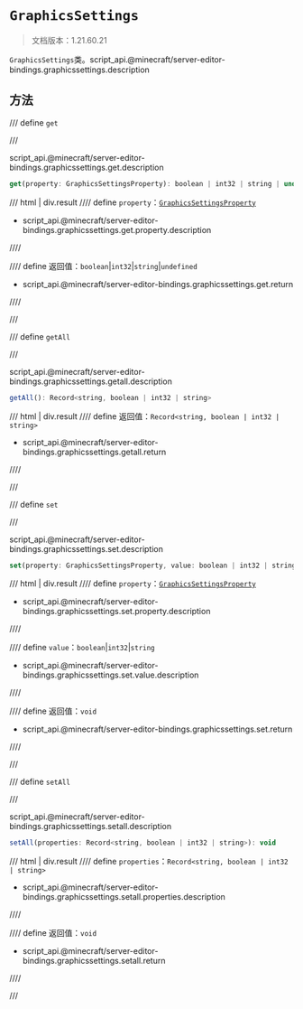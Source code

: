 # `GraphicsSettings`

> 文档版本：1.21.60.21

`GraphicsSettings`类。script_api.@minecraft/server-editor-bindings.graphicssettings.description

## 方法

/// define
`get`


///

script_api.@minecraft/server-editor-bindings.graphicssettings.get.description

```js
get(property: GraphicsSettingsProperty): boolean | int32 | string | undefined
```

/// html | div.result
//// define
`property`：[`GraphicsSettingsProperty`](./graphicssettingsproperty.md)

- script_api.@minecraft/server-editor-bindings.graphicssettings.get.property.description


////

//// define
返回值：`boolean`|`int32`|`string`|`undefined`

- script_api.@minecraft/server-editor-bindings.graphicssettings.get.return


////

///


/// define
`getAll`


///

script_api.@minecraft/server-editor-bindings.graphicssettings.getall.description

```js
getAll(): Record<string, boolean | int32 | string>
```

/// html | div.result
//// define
返回值：`Record<string, boolean | int32 | string>`

- script_api.@minecraft/server-editor-bindings.graphicssettings.getall.return


////

///


/// define
`set`


///

script_api.@minecraft/server-editor-bindings.graphicssettings.set.description

```js
set(property: GraphicsSettingsProperty, value: boolean | int32 | string): void
```

/// html | div.result
//// define
`property`：[`GraphicsSettingsProperty`](./graphicssettingsproperty.md)

- script_api.@minecraft/server-editor-bindings.graphicssettings.set.property.description


////

//// define
`value`：`boolean`|`int32`|`string`

- script_api.@minecraft/server-editor-bindings.graphicssettings.set.value.description


////

//// define
返回值：`void`

- script_api.@minecraft/server-editor-bindings.graphicssettings.set.return


////

///


/// define
`setAll`


///

script_api.@minecraft/server-editor-bindings.graphicssettings.setall.description

```js
setAll(properties: Record<string, boolean | int32 | string>): void
```

/// html | div.result
//// define
`properties`：`Record<string, boolean | int32 | string>`

- script_api.@minecraft/server-editor-bindings.graphicssettings.setall.properties.description


////

//// define
返回值：`void`

- script_api.@minecraft/server-editor-bindings.graphicssettings.setall.return


////

///

